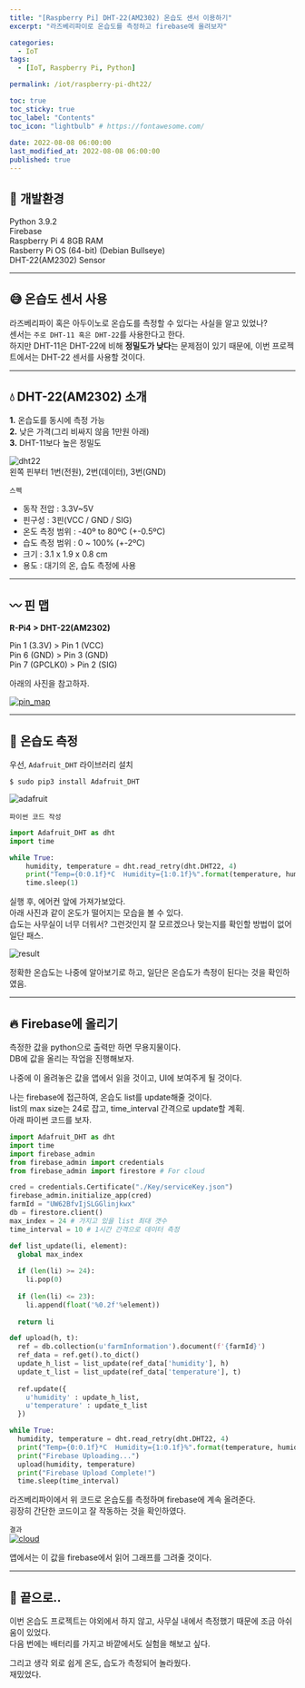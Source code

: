 ```yaml
---
title: "[Raspberry Pi] DHT-22(AM2302) 온습도 센서 이용하기"  
excerpt: "라즈베리파이로 온습도를 측정하고 firebase에 올려보자"

categories:
  - IoT
tags:
  - [IoT, Raspberry Pi, Python]

permalink: /iot/raspberry-pi-dht22/

toc: true
toc_sticky: true
toc_label: "Contents"
toc_icon: "lightbulb" # https://fontawesome.com/
 
date: 2022-08-08 06:00:00
last_modified_at: 2022-08-08 06:00:00
published: true
---
```


## 🔧 개발환경

Python 3.9.2  
Firebase  
Raspberry Pi 4 8GB RAM  
Rasberry Pi OS (64-bit) (Debian Bullseye)  
DHT-22(AM2302) Sensor  

---  

## 😅 온습도 센서 사용

라즈베리파이 혹은 아두이노로 온습도를 측정할 수 있다는 사실을 알고 있었나?  
센서는 `주로 DHT-11 혹은 DHT-22`를 사용한다고 한다.  
하지만 DHT-11은 DHT-22에 비해 **정밀도가 낮다**는 문제점이 있기 때문에, 이번 프로젝트에서는 DHT-22 센서를 사용할 것이다.  

---  

## 💧 DHT-22(AM2302) 소개

**1.** 온습도를 동시에 측정 가능  
**2.** 낮은 가격(그리 비싸지 않음 1만원 아래)  
**3.** DHT-11보다 높은 정밀도  

![dht22](/assets/images/post_img/iot/raspberry-pi-dht22/dht22.png)  
왼쪽 핀부터 1번(전원), 2번(데이터), 3번(GND)  

`스펙`  

- 동작 전압 : 3.3V~5V  
- 핀구성 : 3핀(VCC / GND / SIG)
- 온도 측정 범위 : -40º to 80ºC (+-0.5ºC)  
- 습도 측정 범위 : 0 ~ 100%  (+-2ºC)
- 크기 : 3.1 x 1.9 x 0.8 cm
- 용도 : 대기의 온, 습도 측정에 사용

---  

## 〰️ 핀 맵

**R-Pi4 > DHT-22(AM2302)**  

Pin 1 (3.3V) > Pin 1 (VCC)  
Pin 6 (GND) > Pin 3 (GND)  
Pin 7 (GPCLK0) > Pin 2 (SIG)  

아래의 사진을 참고하자.  

<a href="https://kdjun97.github.io/assets/images/post_img/iot/raspberry-pi-dht22/mapping.png">
  <img src="/assets/images/post_img/iot/raspberry-pi-dht22/mapping.png" alt="pin_map">
</a>  

---  

## 🌿 온습도 측정

우선, `Adafruit_DHT` 라이브러리 설치  

`$ sudo pip3 install Adafruit_DHT`  

![adafruit](/assets/images/post_img/iot/raspberry-pi-dht22/adafruit.JPG)  

`파이썬 코드 작성`  

```python
import Adafruit_DHT as dht
import time

while True:
    humidity, temperature = dht.read_retry(dht.DHT22, 4)
    print("Temp={0:0.1f}*C  Humidity={1:0.1f}%".format(temperature, humidity))   
	time.sleep(1)
```

실행 후, 에어컨 앞에 가져가보았다.  
아래 사진과 같이 온도가 떨어지는 모습을 볼 수 있다.  
습도는 사무실이 너무 더워서? 그런것인지 잘 모르겠으나 맞는지를 확인할 방법이 없어 일단 패스.  

![result](/assets/images/post_img/iot/raspberry-pi-dht22/result.JPG)  

정확한 온습도는 나중에 알아보기로 하고, 일단은 온습도가 측정이 된다는 것을 확인하였음.  

---

## 🔥 Firebase에 올리기

측정한 값을 python으로 출력만 하면 무용지물이다.  
DB에 값을 올리는 작업을 진행해보자.  

나중에 이 올려놓은 값을 앱에서 읽을 것이고, UI에 보여주게 될 것이다.  

나는 firebase에 접근하여, 온습도 list를 update해줄 것이다.  
list의 max size는 24로 잡고, time_interval 간격으로 update할 계획.  
아래 파이썬 코드를 보자.  

```python
import Adafruit_DHT as dht
import time
import firebase_admin
from firebase_admin import credentials
from firebase_admin import firestore # For cloud

cred = credentials.Certificate("./Key/serviceKey.json")
firebase_admin.initialize_app(cred)
farmId = "UW62BfvIjSLGGlinjkwx"
db = firestore.client()
max_index = 24 # 가지고 있을 list 최대 갯수
time_interval = 10 # 1시간 간격으로 데이터 측정

def list_update(li, element):
  global max_index
  
  if (len(li) >= 24):
    li.pop(0)
  
  if (len(li) <= 23):
    li.append(float('%0.2f'%element))
  
  return li

def upload(h, t):
  ref = db.collection(u'farmInformation').document(f'{farmId}')
  ref_data = ref.get().to_dict()
  update_h_list = list_update(ref_data['humidity'], h)
  update_t_list = list_update(ref_data['temperature'], t)
  
  ref.update({
    u'humidity' : update_h_list,
    u'temperature' : update_t_list
  })

while True:
  humidity, temperature = dht.read_retry(dht.DHT22, 4)
  print("Temp={0:0.1f}*C  Humidity={1:0.1f}%".format(temperature, humidity))
  print("Firebase Uploading...")
  upload(humidity, temperature)
  print("Firebase Upload Complete!")
  time.sleep(time_interval)
```
라즈베리파이에서 위 코드로 온습도를 측정하며 firebase에 계속 올려준다.  
굉장히 간단한 코드이고 잘 작동하는 것을 확인하였다.  

`결과`  
<a href="https://kdjun97.github.io/assets/images/post_img/iot/raspberry-pi-dht22/cloud.JPG">
  <img src="/assets/images/post_img/iot/raspberry-pi-dht22/cloud.JPG" alt="cloud">
</a>  

앱에서는 이 값을 firebase에서 읽어 그래프를 그려줄 것이다.  

---   

## 🔭 끝으로..

이번 온습도 프로젝트는 야외에서 하지 않고, 사무실 내에서 측정했기 때문에 조금 아쉬움이 있었다.  
다음 번에는 배터리를 가지고 바깥에서도 실험을 해보고 싶다.  

그리고 생각 외로 쉽게 온도, 습도가 측정되어 놀라웠다.  
재밌었다.